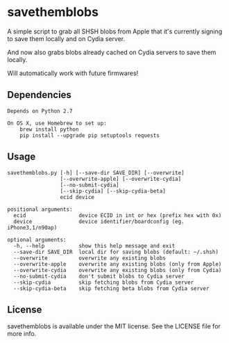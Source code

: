 # savethemblobs

A simple script to grab all SHSH blobs from Apple that it's currently signing to save them locally and on Cydia server.

And now also grabs blobs already cached on Cydia servers to save them locally.

Will automatically work with future firmwares!

## Dependencies

	Depends on Python 2.7
	
	On OS X, use Homebrew to set up:
		brew install python
		pip install --upgrade pip setuptools requests
	

## Usage

	savethemblobs.py [-h] [--save-dir SAVE_DIR] [--overwrite]
	                 [--overwrite-apple] [--overwrite-cydia]
	                 [--no-submit-cydia]
	                 [--skip-cydia] [--skip-cydia-beta]
	                 ecid device

	positional arguments:
	  ecid                 device ECID in int or hex (prefix hex with 0x)
	  device               device identifier/boardconfig (eg. iPhone3,1/n90ap)

	optional arguments:
	  -h, --help           show this help message and exit
	  --save-dir SAVE_DIR  local dir for saving blobs (default: ~/.shsh)
	  --overwrite          overwrite any existing blobs
	  --overwrite-apple    overwrite any existing blobs (only from Apple)
	  --overwrite-cydia    overwrite any existing blobs (only from Cydia)
	  --no-submit-cydia    don't submit blobs to Cydia server
	  --skip-cydia         skip fetching blobs from Cydia server
	  --skip-cydia-beta    skip fetching beta blobs from Cydia server


## License

savethemblobs is available under the MIT license. See the LICENSE file for more info.
